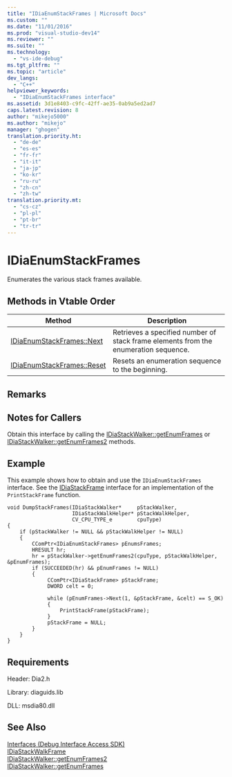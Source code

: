 ```yaml
---
title: "IDiaEnumStackFrames | Microsoft Docs"
ms.custom: ""
ms.date: "11/01/2016"
ms.prod: "visual-studio-dev14"
ms.reviewer: ""
ms.suite: ""
ms.technology: 
  - "vs-ide-debug"
ms.tgt_pltfrm: ""
ms.topic: "article"
dev_langs: 
  - "C++"
helpviewer_keywords: 
  - "IDiaEnumStackFrames interface"
ms.assetid: 3d1e8403-c9fc-42ff-ae35-0ab9a5ed2ad7
caps.latest.revision: 8
author: "mikejo5000"
ms.author: "mikejo"
manager: "ghogen"
translation.priority.ht: 
  - "de-de"
  - "es-es"
  - "fr-fr"
  - "it-it"
  - "ja-jp"
  - "ko-kr"
  - "ru-ru"
  - "zh-cn"
  - "zh-tw"
translation.priority.mt: 
  - "cs-cz"
  - "pl-pl"
  - "pt-br"
  - "tr-tr"
---
```

# IDiaEnumStackFrames
Enumerates the various stack frames available.  
  
## Methods in Vtable Order  
  
|Method|Description|  
|------------|-----------------|  
|[IDiaEnumStackFrames::Next](../../debugger/debug-interface-access/idiaenumstackframes-next.md)|Retrieves a specified number of stack frame elements from the enumeration sequence.|  
|[IDiaEnumStackFrames::Reset](../../debugger/debug-interface-access/idiaenumstackframes-reset.md)|Resets an enumeration sequence to the beginning.|  
  
## Remarks  
  
## Notes for Callers  
 Obtain this interface by calling the [IDiaStackWalker::getEnumFrames](../../debugger/debug-interface-access/idiastackwalker-getenumframes.md) or [IDiaStackWalker::getEnumFrames2](../../debugger/debug-interface-access/idiastackwalker-getenumframes2.md) methods.  
  
## Example  
 This example shows how to obtain and use the `IDiaEnumStackFrames` interface. See the [IDiaStackFrame](../../debugger/debug-interface-access/idiastackframe.md) interface for an implementation of the `PrintStackFrame` function.  
  
```cpp#  
void DumpStackFrames(IDiaStackWalker*     pStackWalker,  
                     IDiaStackWalkHelper* pStackWalkHelper,  
                     CV_CPU_TYPE_e        cpuType)  
{  
    if (pStackWalker != NULL && pStackWalkHelper != NULL)  
    {  
        CComPtr<IDiaEnumStackFrames> pEnumsFrames;  
        HRESULT hr;  
        hr = pStackWalker->getEnumFrames2(cpuType, pStackWalkHelper, &pEnumFrames);  
        if (SUCCEEDED(hr) && pEnumFrames != NULL)  
        {  
             CComPtr<IDiaStackFrame> pStackFrame;  
             DWORD celt = 0;  
  
             while (pEnumFrames->Next(1, &pStackFrame, &celt) == S_OK)  
             {  
                 PrintStackFrame(pStackFrame);  
             }  
             pStackFrame = NULL;  
        }  
    }  
}  
```  
  
## Requirements  
 Header: Dia2.h  
  
 Library: diaguids.lib  
  
 DLL: msdia80.dll  
  
## See Also  
 [Interfaces (Debug Interface Access SDK)](../../debugger/debug-interface-access/interfaces-debug-interface-access-sdk.md)   
 [IDiaStackWalkFrame](../../debugger/debug-interface-access/idiastackwalkframe.md)   
 [IDiaStackWalker::getEnumFrames2](../../debugger/debug-interface-access/idiastackwalker-getenumframes2.md)   
 [IDiaStackWalker::getEnumFrames](../../debugger/debug-interface-access/idiastackwalker-getenumframes.md)